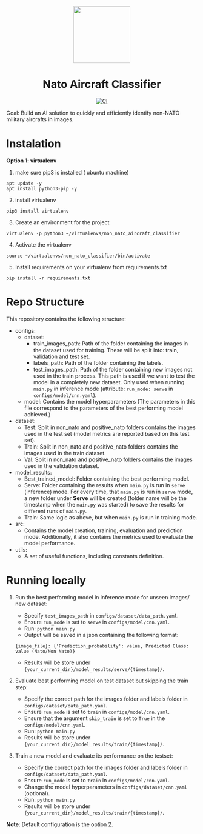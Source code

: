 <div align="center">
<img src=https://www.google.com/imgres?imgurl=https%3A%2F%2Fwww.neweurope.eu%2Fwp-content%2Fuploads%2F2018%2F06%2Fh_51519413.jpg&imgrefurl=https%3A%2F%2Fwww.neweurope.eu%2Farticle%2Fnato-planes-begin-patrolling-montenegros-skies%2F&tbnid=YUUlpIPFcVC3dM&vet=12ahUKEwi5gsi9ipD6AhXEqqQKHW9zCiYQMygOegUIARDbAQ..i&docid=7UMjctyRWQ1KrM&w=3543&h=2362&q=aircraft%20nato&ved=2ahUKEwi5gsi9ipD6AhXEqqQKHW9zCiYQMygOegUIARDbAQ" width="150px"/><br/>

# Nato Aircraft Classifier
[![CI](https://github.com/dmatgol/nato-ac-classifier/actions/workflows/main.yml/badge.svg)](https://github.com/dmatgol/nato-ac-classifier/actions/workflows/main.yml)
</div>

Goal: Build an AI solution to quickly and efficiently identify non-NATO military aircrafts in images.

# Instalation

**Option 1: virtualenv**
1. make sure pip3 is installed ( ubuntu machine)
```
apt update -y
apt install python3-pip -y
```
2. install virtualenv
```
pip3 install virtualenv
```
3. Create an environment for the project
```
virtualenv -p python3 ~/virtualenvs/non_nato_aircraft_classifier
```
4. Activate the virtualenv
```
source ~/virtualenvs/non_nato_classifier/bin/activate
```
5. Install requirements on your virtualenv from requirements.txt
```
pip install -r requirements.txt
```

# Repo Structure

This repository contains the following structure:
 - configs:
    - dataset:
        - train_images_path: Path of the folder containing the images in the dataset used for training. These will be split into: train, validation and test set. 
        - labels_path: Path of the folder containing the labels.
        - test_images_path: Path of the folder containing new images not used in the train process. This path is used if we want to test the model in a completely new dataset. Only used when running `main.py` in inference mode (attribute: `run_mode: serve` in `configs/model/cnn.yaml`).
    - model: Contains the model hyperparameters (The parameters in this file correspond to the parameters of the best performing model achieved.)
- dataset:
    - Test: Split in non_nato and positive_nato folders contains the images used in the test set (model metrics are reported based on this test set).
    - Train: Split in non_nato and positive_nato folders contains the images used in the train dataset.
    - Val: Split in non_nato and positive_nato folders contains the images used in the validation dataset.
- model_results:
    - Best_trained_model: Folder containing the best performing model.
    - Serve: Folder containing the results when ```main.py``` is run in `serve` (inference) mode. For every time, that ```main.py``` is run in `serve` mode, a new folder under **Serve**  will be created (folder name will be the timestamp when the `main.py` was started) to save the results for different runs of `main.py`.
    - Train: Same logic as above, but when `main.py` is run in training mode.
- src: 
    - Contains the model creation, training, evaluation and prediction mode. Additionally, it also contains the metrics used to evaluate the model performance.
- utils:
    - A set of useful functions, including constants definition.

# Running locally

1. Run the best performing model in inference mode for unseen images/ new dataset:
    - Specify `test_images_path` in `configs/dataset/data_path.yaml`.
    - Ensure `run_mode` is set to `serve` in `configs/model/cnn.yaml`.
    - Run:
    ```python main.py```
    - Output will be saved in a json containing the following format:
    ```
    {image_file}: {'Prediction_probability': value, Predicted Class: value (Nato/Non Nato)}
    ```
    - Results will be store under `{your_current_dir}/model_results/serve/{timestamp}/`.
2. Evaluate best performing model on test dataset but skipping the train step:
    - Specify the correct path for the images folder and labels folder in `configs/dataset/data_path.yaml`.
    - Ensure `run_mode` is set to `train` in `configs/model/cnn.yaml`.
    - Ensure that the argument `skip_train` is set to `True` in the `configs/model/cnn.yaml`.
    - Run:
    ```python main.py```
    - Results will be store under `{your_current_dir}/model_results/train/{timestamp}/`.

3. Train a new model and evaluate its performance on the testset:
    - Specify the correct path for the images folder and labels folder in `configs/dataset/data_path.yaml`.
    - Ensure `run_mode` is set to `train` in `configs/model/cnn.yaml`.
    - Change the model hyperparameters in `configs/dataset/cnn.yaml` (optional).
    - Run:
    ```python main.py```
    - Results will be store under `{your_current_dir}/model_results/train/{timestamp}/`.

**Note**: Default configuration is the option 2.